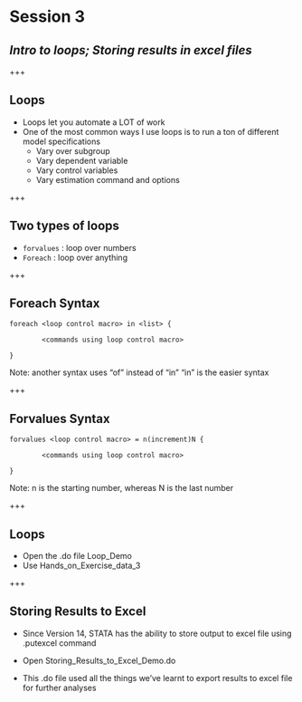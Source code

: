 # Session 3

## *Intro to loops; Storing results in excel files*

+++

## Loops

- Loops let you automate a LOT of work
- One of the most common ways I use loops is to run a ton of different model specifications
  - Vary over subgroup
  - Vary dependent variable
  - Vary control variables
  - Vary estimation command and options

+++

## Two types of loops

- `forvalues` : loop over numbers
- `Foreach` : loop over anything

+++
## Foreach Syntax

```
foreach <loop control macro> in <list> {

		<commands using loop control macro>

}
```
Note: another syntax uses “of” instead of “in”
	“in” is the easier syntax


+++
## Forvalues Syntax

```
forvalues <loop control macro> = n(increment)N {

		<commands using loop control macro>

}
```
Note: n is the starting number, whereas N is the last number

+++
## Loops

- Open the .do file Loop_Demo
- Use  Hands_on_Exercise_data_3

+++
## Storing Results to Excel

- Since Version 14, STATA has the ability to store output to excel file using .putexcel command

- Open Storing_Results_to_Excel_Demo.do

- This .do file used all the things we’ve learnt to export results to excel file for further analyses


